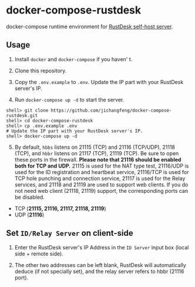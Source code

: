 # docker-compose-rustdesk
docker-compose runtime environment for [RustDesk self-host server](https://rustdesk.com/docs/en/self-host/install/#docker-example).

## Usage

1. Install `docker` and `docker-compose` if you haven' t.

2. Clone this repository.

3. Copy the `.env.example` to `.env`. Update the IP part with your RustDesk server's IP.

4. Run `docker-compose up -d` to start the server.

```
shell> git clone https://github.com/jichangfeng/docker-compose-rustdesk.git
shell> cd docker-compose-rustdesk
shell> cp .env.example .env
# Update the IP part with your RustDesk server's IP.
shell> docker-compose up -d
```

5. By default, `hbbs` listens on 21115 (TCP) and 21116 (TCP/UDP), 21118 (TCP), and `hbbr` listens on 21117 (TCP), 21119 (TCP). Be sure to open these ports in the firewall. **Please note that 21116 should be enabled both for TCP and UDP.** 21115 is used for the NAT type test, 21116/UDP is used for the ID registration and heartbeat service, 21116/TCP is used for TCP hole punching and connection service, 21117 is used for the Relay services, and 21118 and 21119 are used to support web clients. If you do not need web client (21118, 21119) support, the corresponding ports can be disabled.
 - TCP (**21115, 21116, 21117, 21118, 21119**)
 - UDP (**21116**)

## Set `ID/Relay Server` on client-side

1. Enter the RustDesk server's IP Address in the `ID Server` input box (local side + remote side).

2. The other two addresses can be left blank, RustDesk will automatically deduce (if not specially set), and the relay server refers to hbbr (21116 port).

